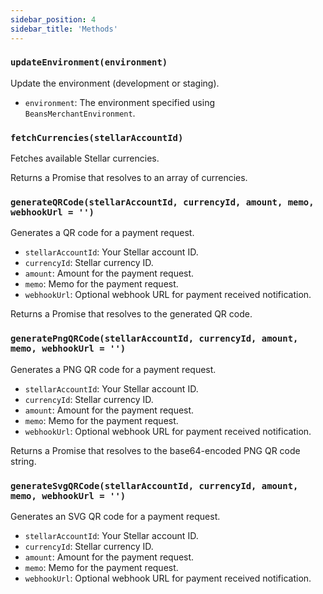 ```yaml
---
sidebar_position: 4
sidebar_title: 'Methods'
---
```


### `updateEnvironment(environment)`

Update the environment (development or staging).

- `environment`: The environment specified using `BeansMerchantEnvironment`.

### `fetchCurrencies(stellarAccountId)`

Fetches available Stellar currencies.

Returns a Promise that resolves to an array of currencies.

### `generateQRCode(stellarAccountId, currencyId, amount, memo, webhookUrl = '')`

Generates a QR code for a payment request.

- `stellarAccountId`: Your Stellar account ID.
- `currencyId`: Stellar currency ID.
- `amount`: Amount for the payment request.
- `memo`: Memo for the payment request.
- `webhookUrl`: Optional webhook URL for payment received notification.

Returns a Promise that resolves to the generated QR code.

### `generatePngQRCode(stellarAccountId, currencyId, amount, memo, webhookUrl = '')`

Generates a PNG QR code for a payment request.

- `stellarAccountId`: Your Stellar account ID.
- `currencyId`: Stellar currency ID.
- `amount`: Amount for the payment request.
- `memo`: Memo for the payment request.
- `webhookUrl`: Optional webhook URL for payment received notification.

Returns a Promise that resolves to the base64-encoded PNG QR code string.

### `generateSvgQRCode(stellarAccountId, currencyId, amount, memo, webhookUrl = '')`

Generates an SVG QR code for a payment request.

- `stellarAccountId`: Your Stellar account ID.
- `currencyId`: Stellar currency ID.
- `amount`: Amount for the payment request.
- `memo`: Memo for the payment request.
- `webhookUrl`: Optional webhook URL for payment received notification.


